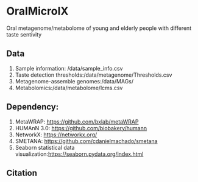 # OralMicroIX
Oral metagenome/metabolome of young and elderly people with different taste sentivity
## Data
1. Sample information: /data/sample_info.csv<br>
2. Taste detection thresholds:/data/metagenome/Thresholds.csv<br>
3. Metagenome-assemble genomes:/data/MAGs/<br>
4. Metabolomics:/data/metabolome/lcms.csv<br>
## Dependency:
1. MetaWRAP: https://github.com/bxlab/metaWRAP<br>
2. HUMAnN 3.0: https://github.com/biobakery/humann<br>
3. NetworkX: https://networkx.org/<br>
4. SMETANA: https://github.com/cdanielmachado/smetana<br>
5. Seaborn statistical data visualization:https://seaborn.pydata.org/index.html<br>
## Citation
